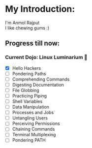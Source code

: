 # My Introduction:

I'm Anmol Rajput  
I like chewing gums :)  

## Progress till now:

### Current Dojo: Linux Luminarium 🐧

- [x] Hello Hackers
- [ ] Pondering Paths
- [ ] Comprehending Commands
- [ ] Digesting Documentation
- [ ] File Globbing
- [ ] Practicing Piping
- [ ] Shell Variables
- [ ] Data Manipulation
- [ ] Processes and Jobs
- [ ] Untangling Users
- [ ] Perceiving Permissions
- [ ] Chaining Commands
- [ ] Terminal Multiplexing
- [ ] Pondering PATH
